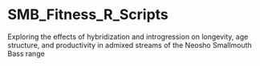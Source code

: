 # SMB_Fitness_R_Scripts
Exploring the effects of hybridization and introgression on longevity, age structure, and productivity in admixed streams of the Neosho Smallmouth Bass range
